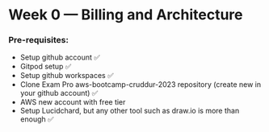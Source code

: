 # Week 0 — Billing and Architecture

### Pre-requisites:
- Setup github account :white_check_mark:
- Gitpod setup :white_check_mark:
- Setup github workspaces :white_check_mark:
- Clone Exam Pro aws-bootcamp-cruddur-2023 repository (create new in your github account) :white_check_mark:
- AWS new account with free tier
- Setup Lucidchard, but any other tool such as draw.io is more than enough :white_check_mark:

